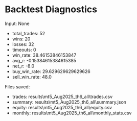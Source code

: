 # Backtest Diagnostics

Input: None

- total_trades: 52
- wins: 20
- losses: 32
- timeouts: 0
- win_rate: 38.46153846153847
- avg_r: -0.15384615384615385
- net_r: -8.0
- buy_win_rate: 29.629629629629626
- sell_win_rate: 48.0

Files saved:
- trades: results\mt5_Aug2025_th6_all\trades.csv
- summary: results\mt5_Aug2025_th6_all\summary.json
- equity: results\mt5_Aug2025_th6_all\equity.csv
- monthly: results\mt5_Aug2025_th6_all\monthly_stats.csv
